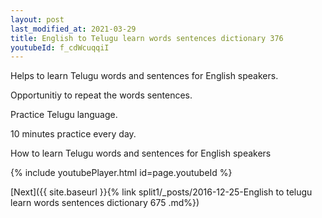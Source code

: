 ```yaml
---
layout: post
last_modified_at: 2021-03-29
title: English to Telugu learn words sentences dictionary 376 
youtubeId: f_cdWcuqqiI
---
```

 
 
Helps to learn Telugu words and sentences for English speakers.

Opportunitiy to repeat the words sentences. 

Practice Telugu language. 
 
10 minutes practice every day. 
 
How to learn Telugu words and sentences for English speakers 
 
{% include youtubePlayer.html id=page.youtubeId %}
 
 
[Next]({{ site.baseurl }}{% link  split1/_posts/2016-12-25-English to telugu learn words sentences dictionary 675 .md%})
 
